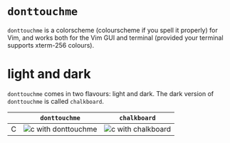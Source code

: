 # `donttouchme`
`donttouchme` is a colorscheme (colourscheme if you spell it properly) for Vim, and works both for the Vim GUI and terminal (provided your terminal supports xterm-256 colours).

# light and dark
`donttouchme` comes in two flavours: light and dark. The dark version of `donttouchme` is called `chalkboard`.

|     | `donttouchme` | `chalkboard` |
| --- | ------------- | ------------ |
| C |![c with donttouchme](https://github.com/addie43110/donttouchme/images/dtmc.png) | ![c with chalkboard](https://github.com/addie43110/donttouchme/images/chalkboardc.png) |
